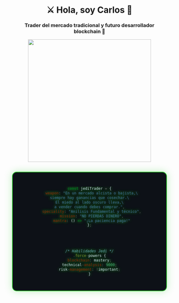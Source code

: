 <h1 align="center">⚔️ Hola, soy Carlos 🌌</h1>
<h3 align="center">Trader del mercado tradicional y futuro desarrollador blockchain 🔮</h3>

<div align="center">
  <img src="[https://media.giphy.com/media/l2JHRhAtnJSDNJ2py/giphy.gif](https://media4.giphy.com/media/v1.Y2lkPTc5MGI3NjExbWdoNDB4N2NsMHBtN3NtajE4eGpqcDRhb2VzYmM0NTVmMWNtZ3l1eCZlcD12MV9pbnRlcm5hbF9naWZfYnlfaWQmY3Q9Zw/Ld77zD3fF3Run8olIt/giphy.gif)" width="400">
</div>

<style>
  .jedi-container {
    background: #0d1117;
    padding: 2rem;
    border-radius: 15px;
    border: 2px solid #32CD32;
    box-shadow: 0 0 25px rgba(50, 205, 50, 0.3);
    max-width: 600px;
    margin: 2rem auto;
  }
  
  .force-text {
    color: #c8d6e5;
    text-shadow: 0 0 10px #32CD32;
  }
</style>

<div class="jedi-container">
  <div align="center" class="force-text">
  
  ```javascript
  const jediTrader = {
    weapon: "En un mercado alcista o bajista,\
 siempre hay ganancias que cosechar.\
 El miedo al lado oscuro lleva,\
 a vender cuando debes comprar.",
    speciality: "Anilisis Fundamental y técnico",
    mission: "NO PIERDAS DINERO",
    mantra: () => "¡La paciencia paga!"
  };





/* Habilidades Jedi */
.force-powers {
  blockchain: mastery;
  technical-analysis: 9000;
  risk-management: !important;
}
